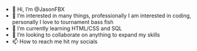 - 👋 Hi, I’m @JasonFBX
- 👀 I’m interested in many things, professionally I am interested in coding, personally I love to tournament bass fish
- 🌱 I’m currently learning HTML/CSS and SQL
- 💞️ I’m looking to collaborate on anything to expand my skills
- 📫 How to reach me hit my socials

<!---
JasonFBX/JasonFBX is a ✨ special ✨ repository because its `README.md` (this file) appears on your GitHub profile.
You can click the Preview link to take a look at your changes.
--->
